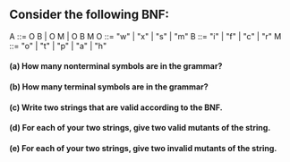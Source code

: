 ## Consider the following BNF:
A ::= O B | O M | O B M
O ::= "w" | "x" | "s" | "m"
B ::= "i" | "f" | "c" | "r"
M ::= "o" | "t" | "p" | "a" | "h"

#### (a) How many nonterminal symbols are in the grammar?

#### (b) How many terminal symbols are in the grammar?

#### (c) Write two strings that are valid according to the BNF.

#### (d) For each of your two strings, give two valid mutants of the string.

#### (e) For each of your two strings, give two invalid mutants of the string.
